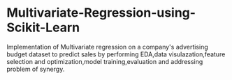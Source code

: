 # Multivariate-Regression-using-Scikit-Learn
Implementation of Multivariate regression on a company's advertising budget dataset to predict sales by performing EDA,data visulazation,feature selection and optimization,model training,evaluation and addressing problem of synergy.
